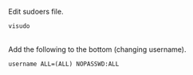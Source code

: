 Edit sudoers file.

`visudo`
<br><br>

Add the following to the bottom (changing username).

`username ALL=(ALL) NOPASSWD:ALL`
